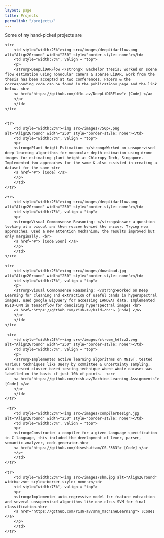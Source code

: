 ```yaml
---
layout: page
title: Projects
permalink: "/projects/"
---
```


Some of my hand-picked projects are:

<table width="100%" align="center" border="0" cellspacing="0" cellpadding="20">
<tbody>

    <tr>
        <td style="width:25%"><img src=/images/deeplidarflow.png alt="Align2Ground" width="250" style="border-style: none"></td>
        <td style="width:75%", valign = "top">
        <p>
        <strong>DeepLiDARFlow </strong>: Bachelor thesis; worked on scene flow estimation using monocular camera & sparse LiDAR, work from the thesis has been accepted at two conferences. Papers & the corresponding code can be found in the publications page and the link below. <br>
        <a href="https://github.com/dfki-av/DeepLiDARFlow"> [Code] </a>
        </p>
        </td>
    </tr>


    <tr>
        <td style="width:25%"><img src=/images/750px.png alt="Align2Ground" width="250" style="border-style: none"></td>
        <td style="width:75%", valign = "top">
        <p>
        <strong>Plant Height Estimation: </strong>Worked on unsupervised deep learning algorithms for monocular depth estimation using drone images for estimating plant height at Chloropy Tech, Singapore. Implemented two approaches for the same & also assisted in creating a dataset for the same <br>
        <a href="#"> [Code] </a>
        </p>
        </td>
    </tr>

    <tr>
        <td style="width:25%"><img src=/images/deeplidarflow.png alt="Align2Ground" width="250" style="border-style: none"></td>
        <td style="width:75%", valign = "top">
        <p>
        <strong>Visual Commonsense Reasoning: </strong>Answer a question looking at a visual and then reason behind the answer. Trying new approaches. Used a new attention mechanism; the results improved but only marginally. <br>
        <a href="#"> [Code Soon] </a>
        </p>
        </td>
    </tr>

    <tr>
        <td style="width:25%"><img src=/images/download.jpg alt="Align2Ground" width="250" style="border-style: none"></td>
        <td style="width:75%", valign = "top">
        <p>
        <strong>Visual Commonsense Reasoning: </strong>Worked on Deep Learning for cleaning and extraction of useful bands in hyperspectral images, used google BigQuery for accessing LANDSAT data. Implemented HSID-CNN in tensorflow for denoising hyperspectral images <br>
        <a href="https://github.com/rish-av/hsid-cnn"> [Code] </a>
        </p>
        </td>
    </tr>

     <tr>
        <td style="width:25%"><img src=/images/stream_kdlsz2.png alt="Align2Ground" width="250" style="border-style: none"></td>
        <td style="width:75%", valign = "top">
        <p>
        <strong>Implemented active learning algorithms on MNIST, tested various techniques like Query by committee & uncertainty sampling, also tested cluster based testing technique where whole dataset was labelled on the basis of just 10% of points.  <br>
        <a href="https://github.com/rish-av/Machine-Learning-Assignments"> [Code] </a>
        </p>
        </td>
    </tr>

     <tr>
        <td style="width:25%"><img src=/images/compilerDesign.jpg alt="Align2Ground" width="250" style="border-style: none"></td>
        <td style="width:75%", valign = "top">
        <p>
        <strong>Constructed a compiler for a given language specification in C language, this included the development of lexer, parser, semantic-analyzer, code-generator.<br>
        <a href="https://github.com/diveshuttam/CS-F363"> [Code] </a>
        </p>
        </td>
    </tr>

    <tr>
        <td style="width:25%"><img src=/images/shm.jpg alt="Align2Ground" width="250" style="border-style: none"></td>
        <td style="width:75%", valign = "top">
        <p>
        <strong>Implemented auto-regressive model for feature extraction and several unsupervised algorithms like one-class SVM for final classification.<br>
        <a href="https://github.com/rish-av/shm_machineLearning"> [Code] </a>
        </p>
        </td>
    </tr>

</tbody>
</table>
